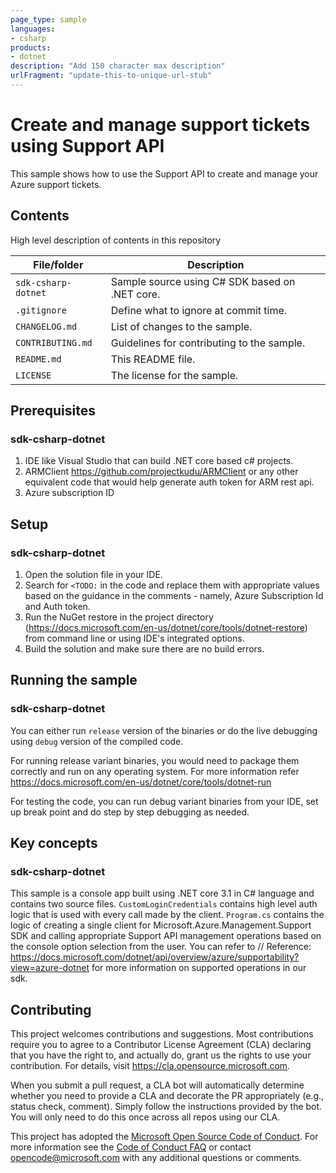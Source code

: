 ```yaml
---
page_type: sample
languages:
- csharp
products:
- dotnet
description: "Add 150 character max description"
urlFragment: "update-this-to-unique-url-stub"
---
```


# Create and manage support tickets using Support API 

<!-- 
Guidelines on README format: https://review.docs.microsoft.com/help/onboard/admin/samples/concepts/readme-template?branch=master

Guidance on onboarding samples to docs.microsoft.com/samples: https://review.docs.microsoft.com/help/onboard/admin/samples/process/onboarding?branch=master

Taxonomies for products and languages: https://review.docs.microsoft.com/new-hope/information-architecture/metadata/taxonomies?branch=master
-->

This sample shows how to use the Support API to create and manage your Azure support tickets. 

## Contents

High level description of contents in this repository

| File/folder       | Description                                |
|-------------------|--------------------------------------------|
| `sdk-csharp-dotnet`             | Sample source using C# SDK based on .NET core.                        |
| `.gitignore`      | Define what to ignore at commit time.      |
| `CHANGELOG.md`    | List of changes to the sample.             |
| `CONTRIBUTING.md` | Guidelines for contributing to the sample. |
| `README.md`       | This README file.                          |
| `LICENSE`         | The license for the sample.                |

## Prerequisites

### sdk-csharp-dotnet

1. IDE like Visual Studio that can build .NET core based c# projects.
2. ARMClient https://github.com/projectkudu/ARMClient or any other equivalent code that would help generate auth token for ARM rest api.
3. Azure subscription ID

## Setup

### sdk-csharp-dotnet 

1. Open the solution file in your IDE.
2. Search for `<TODO:` in the code and replace them with appropriate values based on the guidance in the comments - namely, Azure Subscription Id and Auth token. 
3. Run the NuGet restore in the project directory (https://docs.microsoft.com/en-us/dotnet/core/tools/dotnet-restore) from command line or using IDE's integrated options. 
4. Build the solution and make sure there are no build errors.

## Running the sample

### sdk-csharp-dotnet

You can either run `release` version of the binaries or do the live debugging using `debug` version of the compiled code.

For running release variant binaries, you would need to package them correctly and run on any operating system. For more information refer https://docs.microsoft.com/en-us/dotnet/core/tools/dotnet-run

For testing the code, you can run debug variant binaries from your IDE, set up break point and do step by step debugging as needed.

## Key concepts

### sdk-csharp-dotnet 

This sample is a console app built using .NET core 3.1 in C# language and contains two source files. `CustomLoginCredentials` contains high level auth logic that is used with every call made by the client. `Program.cs` contains the logic of creating a single client for Microsoft.Azure.Management.Support SDK and calling appropriate Support API management operations based on the console option selection from the user. You can refer to // Reference: https://docs.microsoft.com/dotnet/api/overview/azure/supportability?view=azure-dotnet for more information on supported operations in our sdk.

## Contributing

This project welcomes contributions and suggestions.  Most contributions require you to agree to a
Contributor License Agreement (CLA) declaring that you have the right to, and actually do, grant us
the rights to use your contribution. For details, visit https://cla.opensource.microsoft.com.

When you submit a pull request, a CLA bot will automatically determine whether you need to provide
a CLA and decorate the PR appropriately (e.g., status check, comment). Simply follow the instructions
provided by the bot. You will only need to do this once across all repos using our CLA.

This project has adopted the [Microsoft Open Source Code of Conduct](https://opensource.microsoft.com/codeofconduct/).
For more information see the [Code of Conduct FAQ](https://opensource.microsoft.com/codeofconduct/faq/) or
contact [opencode@microsoft.com](mailto:opencode@microsoft.com) with any additional questions or comments.

